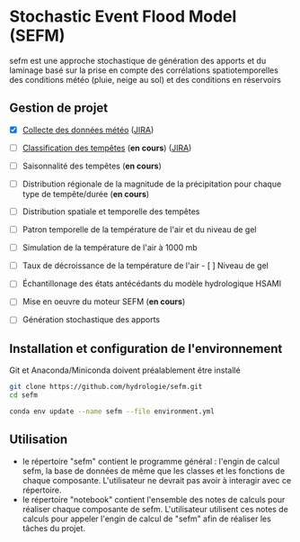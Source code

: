 # Stochastic Event Flood Model (SEFM)

sefm est une approche stochastique de génération des apports et du laminage basé 
sur la prise en compte des corrélations spatiotemporelles des conditions météo (pluie, neige au sol) et des conditions en réservoirs


## Gestion de projet
- [X] [Collecte des données météo](notebooks/ipynb/task-0_data-acquisition-and-cleaning) ([JIRA](https://jiraprd03.solutions.hydroquebec.com/browse/DEBIEHH-95))
- [ ] [Classification des tempêtes](notebooks/ipynb/task-1_storm-typing) (**en cours**) ([JIRA](https://jiraprd03.solutions.hydroquebec.com/browse/DEBIEHH-150))
- [ ] Saisonnalité des tempêtes (**en cours**)
- [ ] Distribution régionale de la magnitude de la précipitation pour chaque type de tempête/durée (**en cours**)
- [ ] Distribution spatiale et temporelle des tempêtes 
- [ ] Patron temporelle de la température de l'air et du niveau de gel
- [ ] Simulation de la température de l'air à 1000 mb
- [ ] Taux de décroissance de la température de l'air
- [ ] Niveau de gel
- [ ] Échantillonage des états antécédants du modèle hydrologique HSAMI
- [ ] Mise en oeuvre du moteur SEFM (**en cours**)
- [ ] Génération stochastique des apports


## Installation et configuration de l'environnement

Git et Anaconda/Miniconda doivent préalablement être installé

```bash
git clone https://github.com/hydrologie/sefm.git
cd sefm

conda env update --name sefm --file environment.yml
```

## Utilisation

- le répertoire "sefm" contient le programme général : l'engin de calcul sefm, la base de données 
de même que les classes et les fonctions de chaque composante. L'utilisateur ne devrait pas avoir à interagir avec ce répertoire.
- le répertoire "notebook" contient l'ensemble des notes de calculs pour réaliser chaque composante de sefm. 
L'utilisateur utilisent ces notes de calculs pour appeler l'engin de calcul de "sefm" afin de réaliser les tâches du projet.
